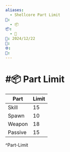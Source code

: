 ```yaml
---
aliases:
  - Shellcore Part Limit
📁:
  - 📦
📦:
  - 🎲
📅: 2024/12/22
💱: 
🌐: 
👤:
---
```

# #📦 Part Limit

| Part    | Limit |
| ------- | ----- |
| Skill   | 15    |
| Spawn   | 10    |
| Weapon  | 18    |
| Passive | 15    |

^Part-Limit